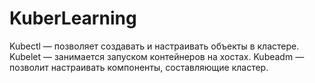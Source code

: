 # KuberLearning

Kubectl — позволяет создавать и настраивать объекты в кластере.
Kubelet — занимается запуском контейнеров на хостах.
Kubeadm — позволит настраивать компоненты, составляющие кластер.
